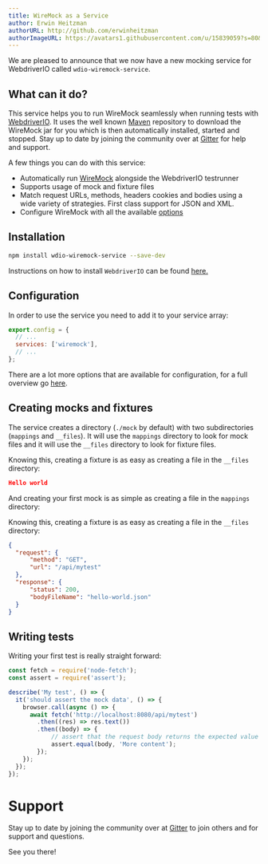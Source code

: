 ```yaml
---
title: WireMock as a Service
author: Erwin Heitzman
authorURL: http://github.com/erwinheitzman
authorImageURL: https://avatars1.githubusercontent.com/u/15839059?s=80&v=4
---
```


We are pleased to announce that we now have a new mocking service for WebdriverIO called `wdio-wiremock-service`.

## What can it do?

This service helps you to run WireMock seamlessly when running tests with [WebdriverIO](https://webdriver.io). It uses the well known [Maven](https://mvnrepository.com/repos/central) repository to download the WireMock jar for you which is then automatically installed, started and stopped. Stay up to date by joining the community over at [Gitter](https://gitter.im/erwinheitzman/wdio-wiremock-service) for help and support.

A few things you can do with this service:

- Automatically run [WireMock](http://wiremock.org/) alongside the WebdriverIO testrunner
- Supports usage of mock and fixture files
- Match request URLs, methods, headers cookies and bodies using a wide variety of strategies. First class support for JSON and XML.
- Configure WireMock with all the available [options](https://github.com/erwinheitzman/wdio-wiremock-service/blob/master/README.md#options)

## Installation

```bash
npm install wdio-wiremock-service --save-dev
```

Instructions on how to install `WebdriverIO` can be found [here.](https://webdriver.io/docs/gettingstarted.html)

## Configuration

In order to use the service you need to add it to your service array:

```js title="wdio.conf.js"
export.config = {
  // ...
  services: ['wiremock'],
  // ...
};
```

There are a lot more options that are available for configuration, for a full overview go [here](https://github.com/erwinheitzman/wdio-wiremock-service/blob/master/README.md#options).

## Creating mocks and fixtures

The service creates a directory (`./mock` by default) with two subdirectories (`mappings` and `__files`). It will use the `mappings` directory to look for mock files and it will use the `__files` directory to look for fixture files.

Knowing this, creating a fixture is as easy as creating a file in the `__files` directory:

```json title="./mock/__files/hello-world.json"
Hello world
```

And creating your first mock is as simple as creating a file in the `mappings` directory:

Knowing this, creating a fixture is as easy as creating a file in the `__files` directory:

```json title="./mock/mappings/my-test.json"
{
  "request": {
      "method": "GET",
      "url": "/api/mytest"
  },
  "response": {
      "status": 200,
      "bodyFileName": "hello-world.json"
  }
}
```

## Writing tests

Writing your first test is really straight forward:

```js title="./test/specs/mytest.js"
const fetch = require('node-fetch');
const assert = require('assert');

describe('My test', () => {
  it('should assert the mock data', () => {
    browser.call(async () => {
      await fetch('http://localhost:8080/api/mytest')
        .then((res) => res.text())
        .then((body) => {
            // assert that the request body returns the expected value
            assert.equal(body, 'More content');
        });
    });
  });
});
```

# Support

Stay up to date by joining the community over at [Gitter](https://gitter.im/erwinheitzman/wdio-wiremock-service) to join others and for support and questions.

See you there!
